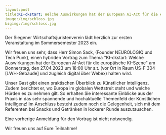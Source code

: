 ```yaml
---
layout:post
title:KI-ckstart: Welche Auswirkungen hat der European AI-Act für die europäische KI-Szene - Hybrider Vortrag von Simon Sack am 27.04.23, 18:00 Uhr
image:/img/schloss.jpg
bigimg:/img/schloss.jpg
---
```


Der Siegener Wirtschaftsjuristenverein lädt herzlich zur ersten Veranstaltung im Sommersemester 2023 ein.

Wir freuen uns sehr, dass Herr Simon Sack, (Founder NEUROLOGIQ und Tech Punk), einen hybriden Vortrag zum Thema "KI-ckstart: Welche Auswirkungen hat der European AI-Act für die europäische KI-Szene" am Donnerstag, den 27.04.2023 um 18:00 Uhr s.t. (vor Ort in Raum US-F 304 [LWH-Gebäude] und zugleich digital über Webex) halten wird.

Unser Gast gibt  einen praktischen Überblick zu Künstlicher Intelligenz. Zudem berichtet er, wo Europa im globalen Wettstreit steht und welche Hürden es zu nehmen gilt. So erhalten Sie interessante Einblicke aus der Praxis in das sehr spannende und hochaktuelle Themenfeld der Künstlichen Intelligenz! Im Anschluss besteht zudem noch die Gelegenheit, sich mit dem Referenten bei Snacks und Getränken in lockerer Runde auszutauschen. 

Eine vorherige Anmeldung für den Vortrag ist nicht notwendig.

Wir freuen uns auf Eure Teilnahme!
